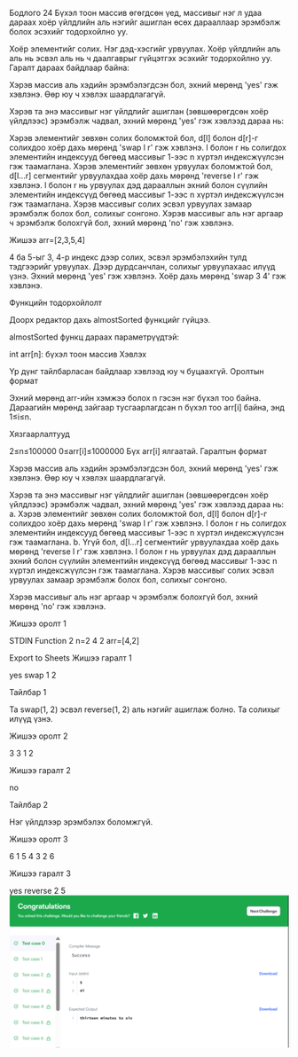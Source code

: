 Бодлого 24
Бүхэл тоон массив өгөгдсөн үед, массивыг нэг л удаа дараах хоёр үйлдлийн аль нэгийг ашиглан өсөх дарааллаар эрэмбэлж болох эсэхийг тодорхойлно уу.

Хоёр элементийг солих. Нэг дэд-хэсгийг урвуулах. Хоёр үйлдлийн аль аль нь эсвэл аль нь ч даалгаврыг гүйцэтгэх эсэхийг тодорхойлно уу. Гаралт дараах байдлаар байна:

Хэрэв массив аль хэдийн эрэмбэлэгдсэн бол, эхний мөрөнд 'yes' гэж хэвлэнэ. Өөр юу ч хэвлэх шаардлагагүй.

Хэрэв та энэ массивыг нэг үйлдлийг ашиглан (зөвшөөрөгдсөн хоёр үйлдлээс) эрэмбэлж чадвал, эхний мөрөнд 'yes' гэж хэвлээд дараа нь:

Хэрэв элементийг зөвхөн солих боломжтой бол, d[l] болон d[r]-г солихдоо хоёр дахь мөрөнд 'swap l r' гэж хэвлэнэ. l болон r нь солигдох элементийн индексууд бөгөөд массивыг 1-ээс n хүртэл индексжүүлсэн гэж таамаглана. Хэрэв элементийг зөвхөн урвуулах боломжтой бол, d[l...r] сегментийг урвуулахдаа хоёр дахь мөрөнд 'reverse l r' гэж хэвлэнэ. l болон r нь урвуулах дэд дарааллын эхний болон сүүлийн элементийн индексүүд бөгөөд массивыг 1-ээс n хүртэл индексжүүлсэн гэж таамаглана. Хэрэв массивыг солих эсвэл урвуулах замаар эрэмбэлж болох бол, солихыг сонгоно. Хэрэв массивыг аль нэг аргаар ч эрэмбэлж болохгүй бол, эхний мөрөнд 'no' гэж хэвлэнэ.

Жишээ arr=[2,3,5,4]

4 ба 5-ыг 3, 4-р индекс дээр солих, эсвэл эрэмбэлэхийн тулд тэдгээрийг урвуулах. Дээр дурдсанчлан, солихыг урвуулахаас илүүд үзнэ. Эхний мөрөнд 'yes' гэж хэвлэнэ. Хоёр дахь мөрөнд 'swap 3 4' гэж хэвлэнэ.

Функцийн тодорхойлолт

Доорх редактор дахь almostSorted функцийг гүйцээ.

almostSorted функц дараах параметрүүдтэй:

int arr[n]: бүхэл тоон массив Хэвлэх

Үр дүнг тайлбарласан байдлаар хэвлээд юу ч буцаахгүй. Оролтын формат

Эхний мөрөнд arr-ийн хэмжээ болох n гэсэн нэг бүхэл тоо байна. Дараагийн мөрөнд зайгаар тусгаарлагдсан n бүхэл тоо arr[i] байна, энд 1≤i≤n.

Хязгаарлалтууд

2≤n≤100000 0≤arr[i]≤1000000 Бүх arr[i] ялгаатай. Гаралтын формат

Хэрэв массив аль хэдийн эрэмбэлэгдсэн бол, эхний мөрөнд 'yes' гэж хэвлэнэ. Өөр юу ч хэвлэх шаардлагагүй.

Хэрэв та энэ массивыг нэг үйлдлийг ашиглан (зөвшөөрөгдсөн хоёр үйлдлээс) эрэмбэлж чадвал, эхний мөрөнд 'yes' гэж хэвлээд дараа нь: a. Хэрэв элементийг зөвхөн солих боломжтой бол, d[l] болон d[r]-г солихдоо хоёр дахь мөрөнд 'swap l r' гэж хэвлэнэ. l болон r нь солигдох элементийн индексууд бөгөөд массивыг 1-ээс n хүртэл индексжүүлсэн гэж таамаглана. b. Үгүй бол, d[l...r] сегментийг урвуулахдаа хоёр дахь мөрөнд 'reverse l r' гэж хэвлэнэ. l болон r нь урвуулах дэд дарааллын эхний болон сүүлийн элементийн индексүүд бөгөөд массивыг 1-ээс n хүртэл индексжүүлсэн гэж таамаглана. Хэрэв массивыг солих эсвэл урвуулах замаар эрэмбэлж болох бол, солихыг сонгоно.

Хэрэв массивыг аль нэг аргаар ч эрэмбэлж болохгүй бол, эхний мөрөнд 'no' гэж хэвлэнэ.

Жишээ оролт 1

STDIN Function 2 n=2 4 2 arr=[4,2]

Export to Sheets Жишээ гаралт 1

yes swap 1 2

Тайлбар 1

Та swap(1, 2) эсвэл reverse(1, 2) аль нэгийг ашиглаж болно. Та солихыг илүүд үзнэ.

Жишээ оролт 2

3 3 1 2

Жишээ гаралт 2

no

Тайлбар 2

Нэг үйлдлээр эрэмбэлэх боломжгүй.

Жишээ оролт 3

6 1 5 4 3 2 6

Жишээ гаралт 3

yes reverse 2 5
![alt text](<Screenshot 2025-06-10 214809.png>)